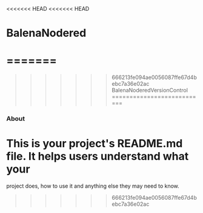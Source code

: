 <<<<<<< HEAD
<<<<<<< HEAD
# BalenaNodered
=======
=======
>>>>>>> 666213fe094ae0056087ffe67d4bebc7a36e02ac
BalenaNoderedVersionControl
===========================

### About

This is your project's README.md file. It helps users understand what your
=======
project does, how to use it and anything else they may need to know.
>>>>>>> 666213fe094ae0056087ffe67d4bebc7a36e02ac
